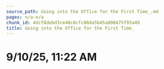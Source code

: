 ```yaml
---
source_path: Going into the Office for the First Time_.md
pages: n/a-n/a
chunk_id: 4dcf8debd3ce48c8cfc08da5b45a800475f93a49
title: Going into the Office for the First Time_
---
```

# 9/10/25, 11:22 AM
